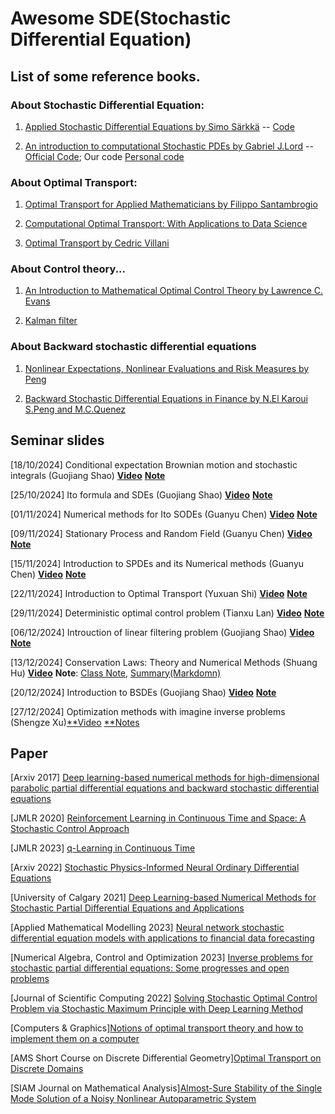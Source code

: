 # Awesome SDE(Stochastic Differential Equation)
## List of some reference books.
### About Stochastic Differential Equation:

1. [Applied Stochastic Differential Equations by Simo Särkkä](./reference/Applied%20stochastic%20differential%20equations%20(Saarkk,%20Simo%20Solin,%20Arno).pdf) -- [Code](https://github.com/AaltoML/SDE)

1. [An introduction to computational Stochastic PDEs by Gabriel J.Lord](./reference/Introduction%20to%20stochastic%20calculus%20with%20application_Kelbaner.pdf) -- [Official Code]([./PICSPDE-PICSPDE/](https://github.com/tonyshardlow/PICSPDE));
Our code [Personal code](https://github.com/Zebrainy-cgy/learnSDE)

### About Optimal Transport:

1. [Optimal Transport for Applied Mathematicians by Filippo Santambrogio](./reference/Optimal_transport_for_applied_mathematicians.pdf)

2. [Computational Optimal Transport: With Applications to Data Science](https://ieeexplore.ieee.org/document/8641476)

3. [Optimal Transport by Cedric Villani](./reference/C%20dric%20Villani%20é%20Optimal%20Transport.pdf)

### About Control theory...

1. [An Introduction to Mathematical Optimal Control Theory by Lawrence C. Evans](https://math.berkeley.edu/~evans/control.course.pdf)

2. [Kalman filter](https://en.wikipedia.org/wiki/Kalman_filter#)

### About Backward stochastic differential equations

1. [Nonlinear Expectations, Nonlinear Evaluations and Risk Measures by Peng](https://link.springer.com/content/pdf/10.1007/978-3-540-44644-6_4.pdf)

2. [Backward Stochastic Differential Equations in Finance by N.El Karoui S.Peng and M.C.Quenez](https://onlinelibrary.wiley.com/doi/abs/10.1111/1467-9965.00022)


## Seminar slides
[18/10/2024] Conditional expectation Brownian motion and stochastic integrals (Guojiang Shao) [**Video**](https://www.bilibili.com/video/BV1KKCmY4E55/?spm_id_from=333.999.0.0&vd_source=4bc987028313212ccd814d6c4d888423) [**Note**](./Notes/Shao_Class_A%20First%20Course%20Of%20Sde.pdf)

[25/10/2024] Ito formula and SDEs (Guojiang Shao) [**Video**](https://www.bilibili.com/video/BV15myXYoEdY/?spm_id_from=333.1007.top_right_bar_window_history.content.click&vd_source=4bc987028313212ccd814d6c4d888423) [**Note**](./Notes/Shao-Class-Second%20Course%20Of%20Sde.pdf)

[01/11/2024] Numerical methods for Ito SODEs (Guanyu Chen) [**Video**](https://www.bilibili.com/video/BV1JUSdYpEAs/?spm_id_from=333.999.0.0&vd_source=4bc987028313212ccd814d6c4d888423) 
[**Note**](./Notes/3_Guanyu_class_note.pdf)

[09/11/2024] Stationary Process and Random Field (Guanyu Chen) [**Video**](https://www.bilibili.com/video/BV1anDzY8EKU/?spm_id_from=333.880.my_history.page.click&vd_source=4bc987028313212ccd814d6c4d888423) 
[**Note**](./Notes/4_Guanyu_class_note.pdf)

[15/11/2024] Introduction to SPDEs and its Numerical methods (Guanyu Chen) [**Video**](https://www.bilibili.com/video/BV14fmZYvEpE/?spm_id_from=333.999.0.0&vd_source=4bc987028313212ccd814d6c4d888423) 
[**Note**](./Notes/5_Guanyu_note.pdf)

[22/11/2024] Introduction to Optimal Transport (Yuxuan Shi) [**Video**](https://www.bilibili.com/video/BV1WTB2YuEU6/?spm_id_from=333.999.0.0&vd_source=4bc987028313212ccd814d6c4d888423) [**Note**](./Notes/6th_YuxuanShi.pdf)

[29/11/2024] Deterministic optimal control problem (Tianxu Lan) [**Video**](https://www.bilibili.com/video/BV1iGzZYtEFF/?spm_id_from=333.999.0.0&vd_source=4bc987028313212ccd814d6c4d888423) [**Note**](./Notes/7th_TianxuLan.pdf)

[06/12/2024] Introuction of linear filtering problem (Guojiang Shao) [**Video**](https://www.bilibili.com/video/BV1aCqWYHExR/?spm_id_from=333.999.0.0&vd_source=4bc987028313212ccd814d6c4d888423) [**Note**](./Notes/8th_Linear_Filtering_Guojiang.pdf)

[13/12/2024] Conservation Laws: Theory and Numerical Methods (Shuang Hu) [**Video**](https://www.bilibili.com/video/BV1f3BgYfESm/?spm_id_from=333.999.0.0&vd_source=4bc987028313212ccd814d6c4d888423) **Note**: [Class Note](./Notes/9th_Conservation_Law.pdf), [Summary(Markdomn)](./Notes/Summary%20for%20Conservation%20Law(2).md)

[20/12/2024] Introduction to BSDEs (Guojiang Shao) [**Video**](https://www.bilibili.com/video/BV1z6kbY4EPw/?spm_id_from=333.999.0.0&vd_source=4bc987028313212ccd814d6c4d888423)  [**Note**](./Notes/10_Introduction_Of_Bsdes_GuojiangShao.pdf)

[27/12/2024] Optimization methods with imagine inverse problems (Shengze Xu)[**Video]() [**Notes]()


## Paper

[Arxiv 2017] [Deep learning-based numerical methods for high-dimensional parabolic partial differential equations and backward stochastic differential equations](https://arxiv.org/pdf/1706.04702)

[JMLR 2020] [Reinforcement Learning in Continuous Time and Space: A Stochastic Control Approach](https://www.jmlr.org/papers/volume21/19-144/19-144.pdf)

[JMLR 2023] [q-Learning in Continuous Time](https://www.jmlr.org/papers/volume24/22-0755/22-0755.pdf)

[Arxiv 2022] [Stochastic Physics-Informed Neural Ordinary Differential Equations](https://arxiv.org/pdf/2109.01621)

[University of Calgary 2021] [Deep Learning-based Numerical Methods for Stochastic Partial Differential Equations and Applications](https://prism.ucalgary.ca/server/api/core/bitstreams/b7211227-7bce-4b1a-81d4-80a35c37c680/content)

[Applied Mathematical Modelling 2023] [Neural network stochastic differential equation models with applications to financial data forecasting](https://www.sciencedirect.com/science/article/pii/S0307904X22005340)

[Numerical Algebra, Control and Optimization 2023] [Inverse problems for stochastic partial differential equations: Some progresses and open problems](https://www.aimsciences.org/article/doi/10.3934/naco.2023014)

[Journal of Scientific Computing 2022] [Solving Stochastic Optimal Control Problem via Stochastic Maximum Principle with Deep Learning Method](https://link.springer.com/article/10.1007/s10915-022-01979-5)

[Computers & Graphics][Notions of optimal transport theory and how to implement them on a computer](https://arxiv.org/pdf/1710.02634)

[AMS Short Course on Discrete Differential Geometry][Optimal Transport on Discrete Domains](https://people.csail.mit.edu/jsolomon/assets/optimal_transport.pdf)

[SIAM Journal on Mathematical Analysis][Almost-Sure Stability of the Single Mode Solution of a Noisy Nonlinear Autoparametric System](https://epubs.siam.org/doi/10.1137/23M1556502)
